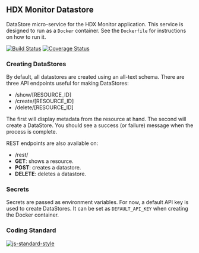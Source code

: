 ## HDX Monitor Datastore
DataStore micro-service for the HDX Monitor application. This service is designed to run as a `Docker` container. See the `Dockerfile` for instructions on how to run it.

[![Build Status](https://travis-ci.org/luiscape/hdx-monitor-datastore.svg)](https://travis-ci.org/luiscape/hdx-monitor-datastore) [![Coverage Status](https://coveralls.io/repos/luiscape/hdx-monitor-datastore/badge.svg?branch=master&service=github)](https://coveralls.io/github/luiscape/hdx-monitor-datastore?branch=master)

### Creating DataStores
By default, all datastores are created using an all-text schema. There are three API endpoints useful for making DataStores:

* /show/[RESOURCE_ID]
* /create/[RESOURCE_ID]
* /delete/[RESOURCE_ID]

The first will display metadata from the resource at hand. The second will create a DataStore. You should see a success (or failure) message when the process is complete.

REST endpoints are also available on:

* /rest/
 * **GET**: shows a resource.
 * **POST**: creates a datastore.
 * **DELETE**: deletes a datastore.


### Secrets
Secrets are passed as environment variables. For now, a default API key is used to create DataStores. It can be set as `DEFAULT_API_KEY` when creating the Docker container.

### Coding Standard
[![js-standard-style](https://cdn.rawgit.com/feross/standard/master/badge.svg)](https://github.com/feross/standard)
